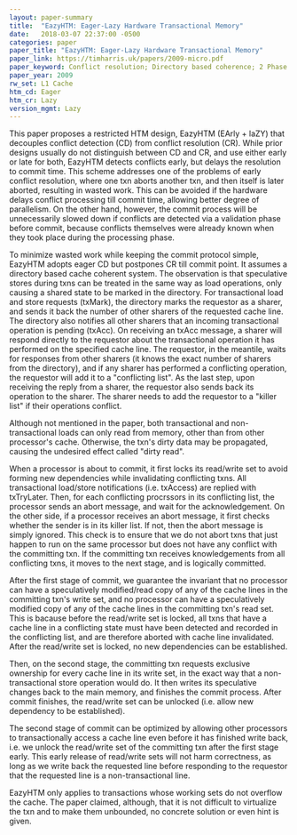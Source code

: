 ```yaml
---
layout: paper-summary
title:  "EazyHTM: Eager-Lazy Hardware Transactional Memory"
date:   2018-03-07 22:37:00 -0500
categories: paper
paper_title: "EazyHTM: Eager-Lazy Hardware Transactional Memory"
paper_link: https://timharris.uk/papers/2009-micro.pdf
paper_keyword: Conflict resolution; Directory based coherence; 2 Phase Commit
paper_year: 2009
rw_set: L1 Cache
htm_cd: Eager
htm_cr: Lazy
version_mgmt: Lazy
---
```


This paper proposes a restricted HTM design, EazyHTM (EArly + laZY) that decouples conflict detection (CD) from conflict resolution (CR). 
While prior designs usually do not distinguish between CD and CR, and use either early or late for both, EazyHTM detects conflicts early, 
but delays the resolution to commit time. This scheme addresses one of the problems of early conflict resolution, where
one txn aborts another txn, and then itself is later aborted, resulting in wasted work. This can be avoided if the hardware 
delays conflict processing till commit time, allowing better degree of parallelism. On the other hand, however, the commit process 
will be unnecessarily slowed down if conflicts are detected via a validation phase before commit, because conflicts themselves were 
already known when they took place during the processing phase. 

To minimize wasted work while keeping the commit protocol simple, EazyHTM adopts eager CD but postpones CR till commit point. It assumes
a directory based cache coherent system. The observation is that speculative stores during txns can be treated in the same way as load 
operations, only causing a shared state to be marked in the directory. For transactional load and store requests (txMark), the 
directory marks the requestor as a sharer, and sends it back the number of other sharers of the requested cache line. 
The directory also notifies all other sharers that an incoming transactional operation is pending (txAcc). On receiving an txAcc message,
a sharer will respond directly to the requestor about the transactional operation it has performed on the specified cache line. The 
requestor, in the meantile, waits for responses from other sharers (it knows the exact number of sharers from the directory), 
and if any sharer has performed a conflicting operation, the requestor will add it to a "conflicting list". 
As the last step, upon receiving the reply from a sharer, the requestor also sends back its operation to
the sharer. The sharer needs to add the requestor to a "killer list" if their operations conflict.

Although not mentioned in the paper, both transactional and non-transactional loads can only read from memory, other than
from other processor's cache. Otherwise, the txn's dirty data may be propagated, causing the undesired effect called "dirty read".

When a processor is about to commit, it first locks its read/write set to avoid forming new dependencies while invalidating
conflicting txns. All transactional load/store notifications (i.e. txAccess) are replied with txTryLater. Then, for each
conflicting procrssors in its conflicting list, the processor sends an abort message, and wait for the acknowledgement. On
the other side, if a processor receives an abort message, it first checks whether the sender is in its killer list. If not,
then the abort message is simply ignored. This check is to ensure that we do not abort txns that just happen to run on the
same processor but does not have any conflict with the committing txn. If the committing txn receives knowledgements
from all conflicting txns, it moves to the next stage, and is logically committed.

After the first stage of commit, we guarantee the invariant that no processor can have a speculatively modified/read copy of 
any of the cache lines in the committing txn's write set, and no processor can have a speculatively modified copy of 
any of the cache lines in the committing txn's read set. This is bacause before the read/write set is locked, all txns
that have a cache line in a conflicting state must have been detected and recorded in the conflicting list, and are 
therefore aborted with cache line invalidated. After the read/write set is locked, no new dependencies can be established.

Then, on the second stage, the committing txn requests exclusive ownership for every cache line in its write set, in
the exact way that a non-transactional store operation would do. It then writes its speculative changes back to the 
main memory, and finishes the commit process. After commit finishes, the read/write set can be unlocked (i.e. allow new 
dependency to be established).

The second stage of commit can be optimized by allowing other processors to transactionally access a cache line even before 
it has finished write back, i.e. we unlock the read/write set of the committing txn after the first stage early. This early 
release of read/write sets will not harm correctness, as long as we write back the requested line before responding to the 
requestor that the requested line is a non-transactional line.

EazyHTM only applies to transactions whose working sets do not overflow the cache. The paper claimed, although, that it is 
not difficult to virtualize the txn and to make them unbounded, no concrete solution or even hint is given.
